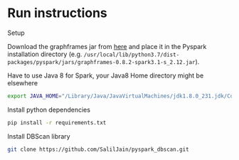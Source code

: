 # Run instructions
Setup

Download the graphframes jar from [here](https://spark-packages.org/package/graphframes/graphframes) and place it in the Pyspark installation directory (e.g. `/usr/local/lib/python3.7/dist-packages/pyspark/jars/graphframes-0.8.2-spark3.1-s_2.12.jar`).

Have to use Java 8 for Spark, your Java8 Home directory might be elsewhere
```bash
export JAVA_HOME="/Library/Java/JavaVirtualMachines/jdk1.8.0_231.jdk/Contents/Home/"
```

Install python dependencies
```bash
pip install -r requirements.txt
```

Install DBScan library
```bash
git clone https://github.com/SalilJain/pyspark_dbscan.git
```